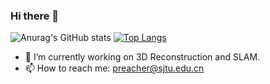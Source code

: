 ### Hi there 👋

<!--
**Easonyesheng/Easonyesheng** is a ✨ _special_ ✨ repository because its `README.md` (this file) appears on your GitHub profile.

Here are some ideas to get you started:


-->

![Anurag's GitHub stats](https://github-readme-stats.vercel.app/api?username=Easonyesheng&show_icons=true&theme=tokyonight)
[![Top Langs](https://github-readme-stats.vercel.app/api/top-langs/?username=Easonyesheng&layout=compact)](https://github.com/anuraghazra/github-readme-stats)

- 🔭 I’m currently working on 3D Reconstruction and SLAM.
- 📫 How to reach me: preacher@sjtu.edu.cn
